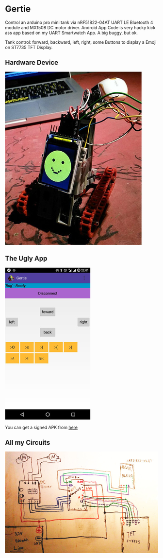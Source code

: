 # Gertie

Control an arduino pro mini tank via nRF51822-04AT UART LE Bluetooth 4 module and MX1508 DC motor driver.
Android App Code is very hacky kick ass app based on my UART Smartwatch App. A big buggy, but ok.

Tank control: forward, backward, left, right, some Buttons to display a Emoji on ST7735 TFT Display.

## Hardware Device

![Emoji tank](hardware.jpg)

## The Ugly App

![Android Control App](control.jpg)

You can get a signed APK from [here](https://raw.githubusercontent.com/no-go/Gertie/master/app/app/release/app-release.apk)

## All my Circuits

![Circuit Arduino Pro Mini, nRF51822-04AT, MX1508 Driver, ST7735 TFT](circuit.jpg)
